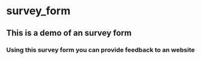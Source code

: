 # survey_form
## This is a demo of an survey form
### Using this survey form you can provide feedback to an website
